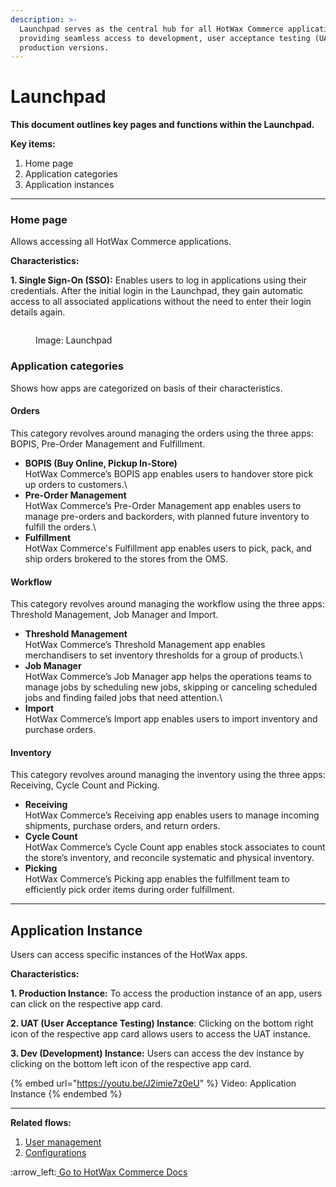```yaml
---
description: >-
  Launchpad serves as the central hub for all HotWax Commerce applications,
  providing seamless access to development, user acceptance testing (UAT), and
  production versions.
---
```


# Launchpad

**This document outlines key pages and functions within the Launchpad.**

**Key items:**

1. Home page
2. Application categories
3. Application instances

***

### Home page

Allows accessing all HotWax Commerce applications.

**Characteristics:**

**1. Single Sign-On (SSO):** Enables users to log in applications using their credentials. After the initial login in the Launchpad, they gain automatic access to all associated applications without the need to enter their login details again.

<figure><img src="launchpad/.gitbook/assets/LaunchPad.png" alt=""><figcaption><p>Image: Launchpad</p></figcaption></figure>

### **Application categories**

Shows how apps are categorized on basis of their characteristics.

#### **Orders**

This category revolves around managing the orders using the three apps: BOPIS, Pre-Order Management and Fulfillment.

* **BOPIS (Buy Online, Pickup In-Store)**\
  HotWax Commerce’s BOPIS app enables users to handover store pick up orders to customers.\\
* **Pre-Order Management**\
  HotWax Commerce’s Pre-Order Management app enables users to manage pre-orders and backorders, with planned future inventory to fulfill the orders.\\
* **Fulfillment**\
  HotWax Commerce's Fulfillment app enables users to pick, pack, and ship orders brokered to the stores from the OMS.

#### Workflow

This category revolves around managing the workflow using the three apps: Threshold Management, Job Manager and Import.

* **Threshold Management**\
  HotWax Commerce’s Threshold Management app enables merchandisers to set inventory thresholds for a group of products.\\
* **Job Manager**\
  HotWax Commerce’s Job Manager app helps the operations teams to manage jobs by scheduling new jobs, skipping or canceling scheduled jobs and finding failed jobs that need attention.\\
* **Import**\
  HotWax Commerce’s Import app enables users to import inventory and purchase orders.

#### Inventory

This category revolves around managing the inventory using the three apps: Receiving, Cycle Count and Picking.

* **Receiving**\
  HotWax Commerce’s Receiving app enables users to manage incoming shipments, purchase orders, and return orders.
* **Cycle Count**\
  HotWax Commerce’s Cycle Count app enables stock associates to count the store’s inventory, and reconcile systematic and physical inventory.
* **Picking**\
  HotWax Commerce’s Picking app enables the fulfillment team to efficiently pick order items during order fulfillment.

***

## Application Instance

Users can access specific instances of the HotWax apps.

**Characteristics:**

**1. Production Instance:** To access the production instance of an app, users can click on the respective app card.

**2. UAT (User Acceptance Testing) Instance**: Clicking on the bottom right icon of the respective app card allows users to access the UAT instance.

**3. Dev (Development) Instance:** Users can access the dev instance by clicking on the bottom left icon of the respective app card.

{% embed url="https://youtu.be/J2imie7z0eU" %}
Video: Application Instance
{% endembed %}

***

**Related flows:**

1. [User management](https://app.gitbook.com/o/l53nGvPQLhOHrKCP9HTG/s/vsbL9DiW8kFNTItD6870/)
2. [Configurations](https://app.gitbook.com/o/l53nGvPQLhOHrKCP9HTG/s/PoTFyo0cPPGdyZu8kxeb/)

:arrow\_left:[ Go to HotWax Commerce Docs](https://app.gitbook.com/o/l53nGvPQLhOHrKCP9HTG/s/TefRnbhmBjhScpq172vl/)
